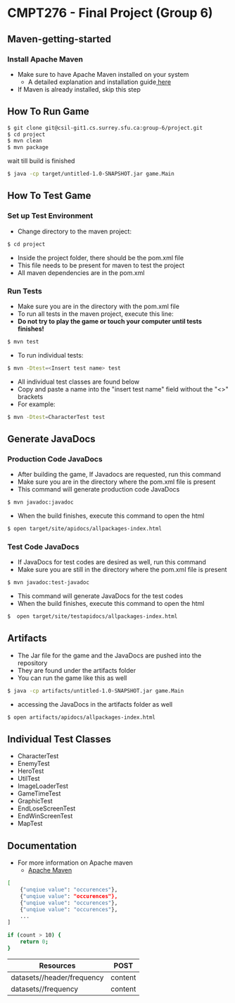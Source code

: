 # CMPT276 - Final Project (Group 6)

## Maven-getting-started

### Install Apache Maven
- Make sure to have Apache Maven installed on your system
    - A detailed explanation and installation guide[ here](https://maven.apache.org/install.html "This link takes you to Apache Maven installation guide!")
- If Maven is already installed, skip this step

## How To Run Game

```sh
$ git clone git@csil-git1.cs.surrey.sfu.ca:group-6/project.git
$ cd project
$ mvn clean
$ mvn package
```
wait till build is finished
```sh
$ java -cp target/untitled-1.0-SNAPSHOT.jar game.Main
```

## How To Test Game

### Set up Test Environment
- Change directory to the maven project:
```sh
$ cd project
```

- Inside the project folder, there should be the pom.xml file
- This file needs to be present for maven to test the project
- All maven dependencies are in the pom.xml

### Run Tests
- Make sure you are in the directory with the pom.xml file
- To run all tests in the maven project, execute this line:
- **Do not try to play the game or touch your computer until tests finishes!**
```sh
$ mvn test
```
- To run individual tests:
```sh
$ mvn -Dtest=<Insert test name> test
```
- All individual test classes are found below
- Copy and paste a name into the "insert test name" field without the "<>" brackets
- For example:
```sh
$ mvn -Dtest=CharacterTest test
```
## Generate JavaDocs
### Production Code JavaDocs
- After building the game, If Javadocs are requested, run this command
- Make sure you are in the directory where the pom.xml file is present
- This command will generate production code JavaDocs
```sh
$ mvn javadoc:javadoc
```
- When the build finishes, execute this command to open the html
```sh
$ open target/site/apidocs/allpackages-index.html 
```
### Test Code JavaDocs
- If JavaDocs for test codes are desired as well, run this command
- Make sure you are still in the directory where the pom.xml file is present
```sh
$ mvn javadoc:test-javadoc
```
- This command will generate JavaDocs for the test codes
- When the build finishes, execute this command to open the html
```sh
$  open target/site/testapidocs/allpackages-index.html 
```

## Artifacts
- The Jar file for the game and the JavaDocs are pushed into the repository
- They are found under the artifacts folder
- You can run the game like this as well
```sh
$ java -cp artifacts/untitled-1.0-SNAPSHOT.jar game.Main
```
- accessing the JavaDocs in the artifacts folder as well
```sh
$ open artifacts/apidocs/allpackages-index.html
```

## Individual Test Classes
- CharacterTest
- EnemyTest
- HeroTest
- UtilTest
- ImageLoaderTest
- GameTimeTest
- GraphicTest
- EndLoseScreenTest
- EndWinScreenTest
- MapTest

## Documentation
- For more information on Apache maven
    - [Apache Maven](https://maven.apache.org/what-is-maven.html "This link takes you to Apache Maven")

```sh
[
    {"unqiue value": "occurences"},
    {"unqiue value": "occurences"},
    {"unqiue value": "occurences"},
    {"unqiue value": "occurences"},
    ...
]
```
```sh
if (count > 10) {
    return 0;
}
```

| Resources | POST |
| --------- | ---- |
| datasets/<id>/header/frequency | content |
| datasets/<id>/frequency | content |

